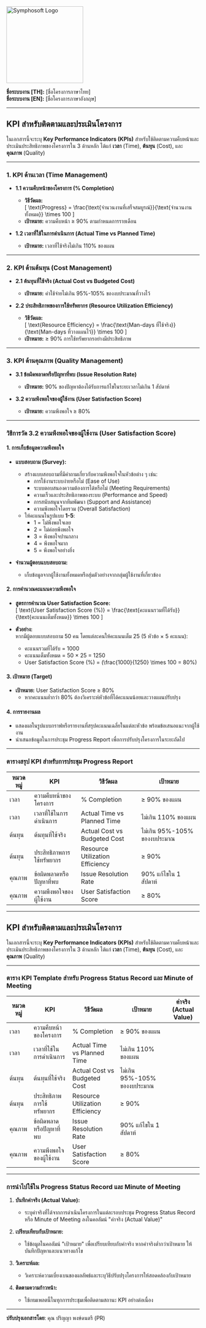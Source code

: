 <img src="https://www.symphosoft.com/logo/symphosoftLogo.png" alt="Symphosoft Logo" width="200"/>

**ชื่อระบบงาน [TH]:** [ชื่อโครงการภาษาไทย]  
**ชื่อระบบงาน [EN]:** [ชื่อโครงการภาษาอังกฤษ]    

---

## KPI สำหรับติดตามและประเมินโครงการ  

ในเอกสารนี้จะระบุ **Key Performance Indicators (KPIs)** สำหรับใช้ติดตามความคืบหน้าและประเมินประสิทธิภาพของโครงการใน 3 ด้านหลัก ได้แก่ **เวลา** (Time), **ต้นทุน** (Cost), และ **คุณภาพ** (Quality)

---

### 1. KPI ด้านเวลา (Time Management)

- **1.1 ความคืบหน้าของโครงการ (% Completion)**  
  - **วิธีวัดผล:**  
    \[
    \text{Progress} = \frac{\text{จำนวนงานที่เสร็จสมบูรณ์}}{\text{จำนวนงานทั้งหมด}} \times 100
    \]  
  - **เป้าหมาย:** ความคืบหน้า ≥ 90% ตามกำหนดการรายเดือน  

- **1.2 เวลาที่ใช้ในการดำเนินการ (Actual Time vs Planned Time)**  
  - **เป้าหมาย:** เวลาที่ใช้จริงไม่เกิน 110% ของแผน  

---

### 2. KPI ด้านต้นทุน (Cost Management)

- **2.1 ต้นทุนที่ใช้จริง (Actual Cost vs Budgeted Cost)**  
  - **เป้าหมาย:** ค่าใช้จ่ายไม่เกิน 95%-105% ของงบประมาณที่วางไว้  

- **2.2 ประสิทธิภาพของการใช้ทรัพยากร (Resource Utilization Efficiency)**  
  - **วิธีวัดผล:**  
    \[
    \text{Resource Efficiency} = \frac{\text{Man-days ที่ใช้จริง}}{\text{Man-days ที่วางแผนไว้}} \times 100
    \]  
  - **เป้าหมาย:** ≥ 90% การใช้ทรัพยากรอย่างมีประสิทธิภาพ  

---

### 3. KPI ด้านคุณภาพ (Quality Management)

- **3.1 ข้อผิดพลาดหรือปัญหาที่พบ (Issue Resolution Rate)**  
  - **เป้าหมาย:** 90% ของปัญหาต้องได้รับการแก้ไขในระยะเวลาไม่เกิน 1 สัปดาห์  

- **3.2 ความพึงพอใจของผู้ใช้งาน (User Satisfaction Score)**  
  - **เป้าหมาย:** ความพึงพอใจ ≥ 80%  

---

### วิธีการวัด **3.2 ความพึงพอใจของผู้ใช้งาน (User Satisfaction Score)**

#### 1. **การเก็บข้อมูลความพึงพอใจ**
- **แบบสอบถาม (Survey):**  
  - สร้างแบบสอบถามที่มีคำถามเกี่ยวกับความพึงพอใจในหัวข้อต่าง ๆ เช่น:
    - การใช้งานระบบง่ายหรือไม่ (Ease of Use)
    - ระบบตอบสนองความต้องการได้หรือไม่ (Meeting Requirements)
    - ความเร็วและประสิทธิภาพของระบบ (Performance and Speed)
    - การสนับสนุนจากทีมพัฒนา (Support and Assistance)
    - ความพึงพอใจโดยรวม (Overall Satisfaction)
  - ให้คะแนนในรูปแบบ **1-5**:
    - 1 = ไม่พึงพอใจเลย
    - 2 = ไม่ค่อยพึงพอใจ
    - 3 = พึงพอใจปานกลาง
    - 4 = พึงพอใจมาก
    - 5 = พึงพอใจอย่างยิ่ง

- **จำนวนผู้ตอบแบบสอบถาม:**  
  - เก็บข้อมูลจากผู้ใช้งานทั้งหมดหรือสุ่มตัวอย่างจากกลุ่มผู้ใช้งานที่เกี่ยวข้อง

#### 2. **การคำนวณคะแนนความพึงพอใจ**
- **สูตรการคำนวณ User Satisfaction Score:**  
\[
\text{User Satisfaction Score (\%)} = \frac{\text{คะแนนรวมที่ได้รับ}}{\text{คะแนนเต็มทั้งหมด}} \times 100
\]

- **ตัวอย่าง:**  
  หากมีผู้ตอบแบบสอบถาม 50 คน โดยแต่ละคนให้คะแนนเต็ม 25 (5 หัวข้อ × 5 คะแนน):  
  - คะแนนรวมที่ได้รับ = 1000  
  - คะแนนเต็มทั้งหมด = 50 × 25 = 1250  
  - User Satisfaction Score (\%) = \(\frac{1000}{1250} \times 100 = 80\%\)

#### 3. **เป้าหมาย (Target)**
- **เป้าหมาย:** User Satisfaction Score ≥ 80%  
  - หากคะแนนต่ำกว่า 80% ต้องวิเคราะห์หัวข้อที่ได้คะแนนน้อยและวางแผนปรับปรุง

#### 4. **การรายงานผล**
- แสดงผลในรูปแบบกราฟหรือรายงานที่สรุปคะแนนเฉลี่ยในแต่ละหัวข้อ พร้อมข้อเสนอแนะจากผู้ใช้งาน  
- นำเสนอข้อมูลในการประชุม Progress Report เพื่อการปรับปรุงโครงการในระยะถัดไป  

---

### ตารางสรุป KPI สำหรับการประชุม Progress Report

| หมวดหมู่ | KPI                          | วิธีวัดผล                                  | เป้าหมาย                      |
|----------|-------------------------------|-------------------------------------------|-------------------------------|
| เวลา      | ความคืบหน้าของโครงการ        | % Completion                              | ≥ 90% ของแผน                  |
| เวลา      | เวลาที่ใช้ในการดำเนินการ      | Actual Time vs Planned Time               | ไม่เกิน 110% ของแผน          |
| ต้นทุน    | ต้นทุนที่ใช้จริง             | Actual Cost vs Budgeted Cost              | ไม่เกิน 95%-105% ของงบประมาณ |
| ต้นทุน    | ประสิทธิภาพการใช้ทรัพยากร    | Resource Utilization Efficiency           | ≥ 90%                         |
| คุณภาพ    | ข้อผิดพลาดหรือปัญหาที่พบ     | Issue Resolution Rate                     | 90% แก้ไขใน 1 สัปดาห์         |
| คุณภาพ    | ความพึงพอใจของผู้ใช้งาน      | User Satisfaction Score                   | ≥ 80%                         |

---

## KPI สำหรับติดตามและประเมินโครงการ  

ในเอกสารนี้จะระบุ **Key Performance Indicators (KPIs)** สำหรับใช้ติดตามความคืบหน้าและประเมินประสิทธิภาพของโครงการใน 3 ด้านหลัก ได้แก่ **เวลา** (Time), **ต้นทุน** (Cost), และ **คุณภาพ** (Quality)

---

### ตาราง KPI Template สำหรับ Progress Status Record และ Minute of Meeting

| หมวดหมู่ | KPI                          | วิธีวัดผล                                  | เป้าหมาย                      | ค่าจริง (Actual Value)         |
|----------|-------------------------------|-------------------------------------------|-------------------------------|--------------------------------|
| เวลา      | ความคืบหน้าของโครงการ        | % Completion                              | ≥ 90% ของแผน                  |                                |
| เวลา      | เวลาที่ใช้ในการดำเนินการ      | Actual Time vs Planned Time               | ไม่เกิน 110% ของแผน          |                                |
| ต้นทุน    | ต้นทุนที่ใช้จริง             | Actual Cost vs Budgeted Cost              | ไม่เกิน 95%-105% ของงบประมาณ |                                |
| ต้นทุน    | ประสิทธิภาพการใช้ทรัพยากร    | Resource Utilization Efficiency           | ≥ 90%                         |                                |
| คุณภาพ    | ข้อผิดพลาดหรือปัญหาที่พบ     | Issue Resolution Rate                     | 90% แก้ไขใน 1 สัปดาห์         |                                |
| คุณภาพ    | ความพึงพอใจของผู้ใช้งาน      | User Satisfaction Score                   | ≥ 80%                         |                                |

---

### การนำไปใช้ใน Progress Status Record และ Minute of Meeting

1. **บันทึกค่าจริง (Actual Value):**  
   - ระบุค่าจริงที่ได้จากการดำเนินโครงการในแต่ละรอบประชุม Progress Status Record หรือ Minute of Meeting ลงในคอลัมน์ "ค่าจริง (Actual Value)"  

2. **เปรียบเทียบกับเป้าหมาย:**  
   - ใช้ข้อมูลในคอลัมน์ "เป้าหมาย" เพื่อเปรียบเทียบกับค่าจริง หากค่าจริงต่ำกว่าเป้าหมาย ให้บันทึกปัญหาและแนวทางแก้ไข  

3. **วิเคราะห์ผล:**  
   - วิเคราะห์ความเบี่ยงเบนของผลลัพธ์และระบุวิธีปรับปรุงโครงการให้สอดคล้องกับเป้าหมาย  

4. **ติดตามความก้าวหน้า:**  
   - ใช้เทมเพลตนี้ในทุกการประชุมเพื่อติดตามสถานะ KPI อย่างต่อเนื่อง  

---
**ปรับปรุงเอกสารโดย**: คุณ ปริญญา พงษ์ดนตรี (PR)  